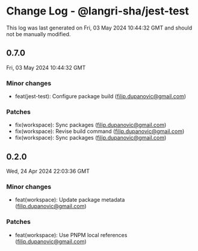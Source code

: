 # Change Log - @langri-sha/jest-test

This log was last generated on Fri, 03 May 2024 10:44:32 GMT and should not be manually modified.

<!-- Start content -->

## 0.7.0

Fri, 03 May 2024 10:44:32 GMT

### Minor changes

- feat(jest-test): Configure package build (filip.dupanovic@gmail.com)

### Patches

- fix(workspace): Sync packages (filip.dupanovic@gmail.com)
- fix(workspace): Revise build command (filip.dupanovic@gmail.com)
- fix(workspace): Sync packages (filip.dupanovic@gmail.com)

## 0.2.0

Wed, 24 Apr 2024 22:03:36 GMT

### Minor changes

- feat(workspace): Update package metadata (filip.dupanovic@gmail.com)

### Patches

- feat(workspace): Use PNPM local references (filip.dupanovic@gmail.com)

